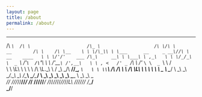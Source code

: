 ```yaml
---
layout: page
title: /about
permalink: /about/
---
```


 ____     __                       ___                      __  __                      __      __      
/\  _`\  /\ \                     /\_ \                    /\ \/\ \          __        /\ \    /\ \__   
\ \ \/\_\\ \ \___      __     _ __\//\ \      __    ____   \ \ \/'/'    ___ /\_\     __\ \ \___\ \ ,_\  
 \ \ \/_/_\ \  _ `\  /'__`\  /\`'__\\ \ \   /'__`\ /',__\   \ \ , <   /' _ `\/\ \  /'_ `\ \  _ `\ \ \/  
  \ \ \L\ \\ \ \ \ \/\ \L\.\_\ \ \/  \_\ \_/\  __//\__, `\   \ \ \\`\ /\ \/\ \ \ \/\ \L\ \ \ \ \ \ \ \_ 
   \ \____/ \ \_\ \_\ \__/.\_\\ \_\  /\____\ \____\/\____/    \ \_\ \_\ \_\ \_\ \_\ \____ \ \_\ \_\ \__\
    \/___/   \/_/\/_/\/__/\/_/ \/_/  \/____/\/____/\/___/      \/_/\/_/\/_/\/_/\/_/\/___L\ \/_/\/_/\/__/
                                                                                     /\____/            
                                                                                     \_/__/             
